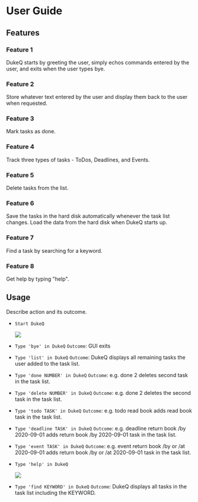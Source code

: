 # User Guide

## Features 

### Feature 1 
DukeQ starts by greeting the user, simply echos commands entered by the user, and exits when the user types bye.

### Feature 2 
Store whatever text entered by the user and display them back to the user when requested.

### Feature 3 
Mark tasks as done.

### Feature 4
Track three types of tasks - ToDos, Deadlines, and Events.

### Feature 5
Delete tasks from the list.

### Feature 6
Save the tasks in the hard disk automatically whenever the task list changes. Load the data from the hard disk when DukeQ starts up.

### Feature 7
Find a task by searching for a keyword.

### Feature 8
Get help by typing "help".

## Usage

Describe action and its outcome.

- `Start DukeQ`

   ![](https://i.imgur.com/rxwISVd.png)
   
- `Type 'bye' in DukeQ`
   `Outcome`: GUI exits
   
- `Type 'list' in DukeQ`
   `Outcome`: DukeQ displays all remaining tasks the user added to the task list.
   
- `Type 'done NUMBER' in DukeQ`
   `Outcome`: e.g. done 2 deletes second task in the task list.
   
- `Type 'delete NUMBER' in DukeQ`
   `Outcome`: e.g. done 2 deletes the second task in the task list.

- `Type 'todo TASK' in DukeQ`
   `Outcome`: e.g. todo read book adds read book task in the task list.
   
- `Type 'deadline TASK' in DukeQ`
   `Outcome`: e.g. deadline return book /by 2020-09-01 adds return book /by 2020-09-01 task in the task list. 
   
- `Type 'event TASK' in DukeQ`
   `Outcome`: e.g. event return book /by or /at 2020-09-01 adds return book /by or /at 2020-09-01 task in the task list.

- `Type 'help' in DukeQ`
   
   ![](https://i.imgur.com/ANFINRK.png)

- `Type 'find KEYWORD' in DukeQ`
   `Outcome`: DukeQ displays all tasks in the task list including the KEYWORD.